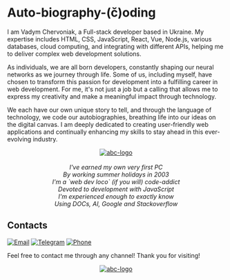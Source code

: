 <a name="top"></a>
# Auto-biography-(č)oding  

I am Vadym Chervoniak, a Full-stack developer based in Ukraine. My expertise includes HTML, CSS, JavaScript, React, Vue, Node.js, various databases, cloud computing, and integrating with different APIs, helping me to deliver complex web development solutions.
  
As individuals, we are all born developers, constantly shaping our neural networks as we journey through life. Some of us, including myself, have chosen to transform this passion for development into a fulfilling career in web development. For me, it's not just a job but a calling that allows me to express my creativity and make a meaningful impact through technology.
  
We each have our own unique story to tell, and through the language of technology, we code our autobiographies, breathing life into our ideas on the digital canvas. I am deeply dedicated to creating user-friendly web applications and continually enhancing my skills to stay ahead in this ever-evolving industry.

<p align="center">
  <a href="https://vadym4che.github.io/Ful1-5tack/"><img src="https://github.com/vadym4che/Ful1-5tack/blob/main/public/logo.png" alt="abc-logo" /></a><br>
  <br>
  <i>I've earned my own very first PC</i><br>  
  <i>By working summer holidays in 2003</i><br>  
  <i>I'm a `web dev loco` (if you will) code-addict</i><br>  
  <i>Devoted to development with JavaScript</i><br>  
  <i>I'm experienced enough to exactly know</i><br>  
  <i>Using DOCs, AI, Google and Stackoverflow</i><br>  
</p>

## Contacts

[![Email](https://img.shields.io/badge/Email-vadym4che%40gmail.com-green)](mailto:vadym4che@gmail.com)
[![Telegram](https://img.shields.io/badge/Telegram-vadym4che-green)](https://t.me/vadym4che)
[![Phone](https://img.shields.io/badge/Phone-%2B380505444199-green)](tel:+380505444199)

Feel free to contact me through any channel! Thank you for visiting!  

<p align="center">
  <a href="#top"><img src="https://github.com/vadym4che/Ful1-5tack/blob/main/public/logo.png" alt="abc-logo" /></a>
</p>
